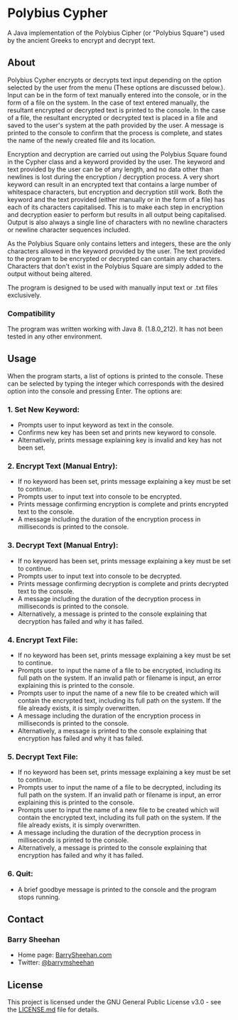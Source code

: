 # Polybius Cypher

A Java implementation of the Polybius Cipher (or "Polybius Square") used by the
ancient Greeks to encrypt and decrypt text.

## About

Polybius Cypher encrypts or decrypts text input depending on the option selected
by the user from the menu (These options are discussed below.). Input can be in
the form of text manually entered into the console, or in the form of a file on
the system. In the case of text entered manually, the resultant encrypted or
decrypted text is printed to the console. In the case of a file, the resultant
encrypted or decrypted text is placed in a file and saved to the user's system
at the path provided by the user. A message is printed to the console to confirm
that the process is complete, and states the name of the newly created file and
its location.

Encryption and decryption are carried out using the Polybius Square found in the
Cypher class and a keyword provided by the user. The keyword and text provided
by the user can be of any length, and no data other than newlines is lost during
the encryption / decryption process. A very short keyword can result in an
encrypted text that contains a large number of whitespace characters, but
encryption and decryption still work. Both the keyword and the text provided
(either manually or in the form of a file) has each of its characters
capitalised. This is to make each step in encryption and decryption easier to
perform but results in all output being capitalised. Output is also always a
single line of characters with no newline characters or newline character
sequences included.

As the Polybius Square only contains letters and integers, these are the only
characters allowed in the keyword provided by the user. The text provided to the
program to be encrypted or decrypted can contain any characters. Characters that
don't exist in the Polybius Square are simply added to the output without being
altered.

The program is designed to be used with manually input text or .txt files
exclusively.

### Compatibility

The program was written working with Java 8. (1.8.0_212). It has not been
tested in any other environment.

## Usage

When the program starts, a list of options is printed to the console. These can
be selected by typing the integer which corresponds with the desired option into
the console and pressing Enter. The options are:

### 1. Set New Keyword:

- Prompts user to input keyword as text in the console.
- Confirms new key has been set and prints new keyword to console.
- Alternatively, prints message explaining key is invalid and key has not been
set.

### 2. Encrypt Text (Manual Entry):

- If no keyword has been set, prints message explaining a key must be set to
continue.
- Prompts user to input text into console to be encrypted.
- Prints message confirming encryption is complete and prints encrypted text to
the console.
- A message including the duration of the encryption process in milliseconds is
printed to the console.

### 3. Decrypt Text (Manual Entry):

- If no keyword has been set, prints message explaining a key must be set to
continue.
- Prompts user to input text into console to be decrypted.
- Prints message confirming decryption is complete and prints decrypted text to
the console.
- A message including the duration of the decryption process in milliseconds is
printed to the console.
- Alternatively, a message is printed to the console explaining that decryption
has failed and why it has failed.

### 4. Encrypt Text File:

- If no keyword has been set, prints message explaining a key must be set to
continue.
- Prompts user to input the name of a file to be encrypted, including its full
path on the system. If an invalid path or filename is input, an error explaining
this is printed to the console.
- Prompts user to input the name of a new file to be created which will contain
the encrypted text, including its full path on the system. If the file already
exists, it is simply overwritten.
- A message including the duration of the encryption process in milliseconds is
printed to the console.
- Alternatively, a message is printed to the console explaining that encryption
has failed and why it has failed.

### 5. Decrypt Text File:

- If no keyword has been set, prints message explaining a key must be set to
continue.
- Prompts user to input the name of a file to be decrypted, including its full
path on the system. If an invalid path or filename is input, an error explaining
this is printed to the console.
- Prompts user to input the name of a new file to be created which will contain
the encrypted text, including its full path on the system. If the file already
exists, it is simply overwritten.
- A message including the duration of the decryption process in milliseconds is
printed to the console.
- Alternatively, a message is printed to the console explaining that encryption
has failed and why it has failed.

### 6. Quit:

- A brief goodbye message is printed to the console and the program stops
running.

## Contact

### Barry Sheehan

* Home page: [BarrySheehan.com](http://www.barrysheehan.com)
* Twitter: [@barrymsheehan](https://twitter.com/barrymsheehan)

## License

This project is licensed under the GNU General Public License v3.0 - see the [LICENSE.md](LICENSE.md) file for details.